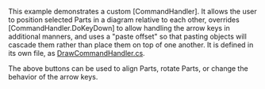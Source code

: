 This example demonstrates a custom [CommandHandler].
It allows the user to position selected Parts in a diagram relative to each other,
overrides [CommandHandler.DoKeyDown] to allow handling the arrow keys in additional manners,
and uses a "paste offset" so that pasting objects will cascade them rather than place them on top of one another.
It is defined in its own file, as [DrawCommandHandler.cs](https://github.com/NorthwoodsSoftware/GoDiagram/blob/main/Extensions/Input/DrawCommandHandler/DrawCommandHandler.cs).

The above buttons can be used to align Parts, rotate Parts, or change the behavior of the arrow keys.